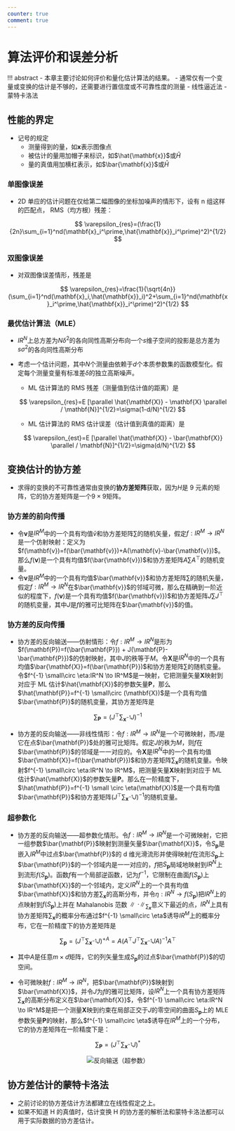 ```yaml
---
counter: true
comment: true
---
```


# 算法评价和误差分析

!!! abstract
    - 本章主要讨论如何评价和量化估计算法的结果。
    - 通常仅有一个变量或变换的估计是不够的，还需要进行置信度或不可靠性度的测量
    - 线性逼近法
    - 蒙特卡洛法

## 性能的界定

- 记号的规定
    - 测量得到的量，如$\mathbf{x}$表示图像点
    - 被估计的量用加帽子来标识，如$\hat{\mathbf{x}}$或$\hat{H}$
    - 量的真值用加横杠表示，如$\bar{\mathbf{x}}$或$\bar{H}$


### 单图像误差

- 2D 单应的估计问题在仅给第二幅图像的坐标加噪声的情形下，设有 n 组这样的匹配点， RMS（均方根）残差：

$$
\varepsilon_{res}=(\frac{1}{2n}\sum_{i=1}^nd(\mathbf{x}_i^\prime,\hat{\mathbf{x}}_i^\prime)^2)^{1/2}
$$


### 双图像误差

- 对双图像误差情形，残差是

$$
\varepsilon_{res}=\frac{1}{\sqrt{4n}}(\sum_{i=1}^nd(\mathbf{x}_i,\hat{\mathbf{x}}_i)^2+\sum_{i=1}^nd(\mathbf{x}_i^\prime,\hat{\mathbf{x}}_i^\prime)^2)^{1/2}
$$

### 最优估计算法（MLE）

- $IR^N$上总方差为$N\delta^2$的各向同性高斯分布向一个$s$维子空间的投影是总方差为$s\sigma^2$的各向同性高斯分布
- 考虑一个估计问题，其中$N$个测量由依赖于$d$个本质参数集的函数模型化。假定每个测量变量有标准差$\delta$的独立高斯噪声。
    - ML 估计算法的 RMS 残差（测量值到估计值的距离）是
    
    $$
    \varepsilon_{res}=E [\parallel \hat{\mathbf{X}} - \mathbf{X} \parallel / \mathbf{N}]^{1/2}=\sigma(1-d/N)^{1/2}
    $$

    - ML 估计算法的 RMS 估计误差（估计值到真值的距离）是

    $$
    \varepsilon_{est}=E [\parallel \hat{\mathbf{X}} - \bar{\mathbf{X}} \parallel / \mathbf{N}]^{1/2}=\sigma(d/N)^{1/2}
    $$

## 变换估计的协方差

- 求得的变换的不可靠性通常由变换的**协方差矩阵**获取，因为$H$是 9 元素的矩阵，它的协方差矩阵是一个$9\times 9$矩阵。

### 协方差的前向传播

- 令$\mathbf{v}$是$IR^M$中的一个具有均值$\bar{v}$和协方差矩阵$\sum$的随机矢量，假定$f:IR^M \to IR^N$是一个仿射映射：定义为$f(\mathbf{v})=f(\bar{\mathbf{v}})+A(\mathbf{v}-\bar{\mathbf{v}})$。那么$f(\mathbf{v})$是一个具有均值$f(\bar{\mathbf{v}})$和协方差矩阵$A\sum A^\top$的随机变量。
- 令$\mathbf{v}$是$IR^M$中的一个具有均值$\bar{\mathbf{v}}$和协方差矩阵$\sum$的随机矢量，假定$f:IR^M \to IR^N$在$\bar{\mathbf{v}}$的邻域可微，那么在精确到一阶近似的程度下，$f(\mathbf{v})$是一个具有均值$f(\bar{\mathbf{v}})$和协方差矩阵$J\sum J^\top$的随机变量，其中$J$是$f$的雅可比矩阵在$\bar{\mathbf{v}}$的值。

### 协方差的反向传播

- 协方差的反向输送——仿射情形：令$f:IR^M \to IR^N$是形为$f(\mathbf{P})=f(\bar{\mathbf{P}}) + J(\mathbf{P}-\bar{\mathbf{P}})$的仿射映射，其中$J$的秩等于$M$。令$\mathbf{X}$是$IR^N$中的一个具有均值$\bar{\mathbf{X}}=f(\bar{\mathbf{P}})$和协方差矩阵$\sum$的随机变量。令$f^{-1} \small\circ \eta:IR^N \to IR^M$是一映射，它把测量矢量$\mathbf{X}$映射到对应于 ML 估计$\hat{\mathbf{X}}$的参数矢量$\mathbf{P}$，那么$\hat{\mathbf{P}}=f^{-1} \small\circ (\mathbf{X})$是一个具有均值$\bar{\mathbf{P}}$的随机变量，其协方差矩阵是

$$
\sum_{\mathbf{P}}=(J^\top \sum_{\mathbf{x}}\nolimits^{-1} J)^{-1}
$$

- 协方差的反向输送——非线性情形：令$f:IR^M \to IR^N$是一个可微映射，而$J$是它在点$\bar{\mathbf{P}}$处的雅可比矩阵。假定$J$的秩为$M$，则$f$在$\bar{\mathbf{P}}$的邻域是一一对应的。令$\mathbf{X}$是$IR^N$中的一个具有均值$\bar{\mathbf{X}}=f(\bar{\mathbf{P}})$和协方差矩阵$\sum_{\mathbf{x}}$的随机变量。令映射$f^{-1} \small\circ \eta:IR^N \to IR^M$，把测量矢量$\mathbf{X}$映射到对应于 ML 估计$\hat{\mathbf{X}}$的参数矢量$\mathbf{P}$。那么在一阶精度下，$\hat{\mathbf{P}}=f^{-1} \small \circ \eta(\mathbf{X})$是一个具有均值$\bar{\mathbf{P}}$和协方差矩阵$(J^\top \sum_{\mathbf{x}}\nolimits^{-1} J)^{-1}$的随机变量。

### 超参数化

- 协方差的反向输送——超参数化情形。令$f:IR^M \to IR^N$是一个可微映射，它把一组参数$\bar{\mathbf{P}}$映射到测量矢量$\bar{\mathbf{X}}$，令$S_\mathbf{p}$是嵌入$IR^M$中过点$\bar{\mathbf{P}}$的 d 维光滑流形并使得映射$f$在流形$S_\mathbf{p}$上$\bar{\mathbf{P}}$的一个邻域内是一一对应的，$f$把$S_\mathbf{p}$局域地映射到$IR^N$上到流形$f(S_\mathbf{p})$。函数$f$有一个局部逆函数，记为$f^{-1}$，它限制在曲面$f(S_\mathbf{p})$上$\bar{\mathbf{X}}$的一个邻域内，定义$IR^N$上的一个具有均值$\bar{\mathbf{X}}$和协方差$\sum_{\mathbf{x}}$的高斯分布，并令$\eta: IR^N \to f(S_\mathbf{p})$把$IR^N$上的点映射到$f(S_\mathbf{p})$上并在 Mahalanobis 范数$\parallel \cdot \parallel_{\sum_{\mathbf{x}}}$意义下最近的点，$IR^N$上具有协方差矩阵$\sum_\mathbf{x}$的概率分布通过$f^{-1} \small\circ \eta$诱导$IR^M$上的概率分布，它在一阶精度下的协方差矩阵是

$$
\sum_\mathbf{p}=(J^\top \sum_{\mathbf{x}}\nolimits^{-1} J)^{+A}=A(A^\top J^\top \sum_{\mathbf{x}}\nolimits^{-1} J A)^{-1}A^\top
$$

- 其中$A$是任意$m \times d$矩阵，它的列矢量生成$S_\mathbf{p}$的过点$\bar{\mathbf{P}}$的切空间。

- 令可微映射$f:IR^M \to IR^N$，把$\bar{\mathbf{P}}$映射到$\bar{\mathbf{X}}$，并令$J$为$f$的雅可比矩阵，设$IR^N$上一个具有协方差矩阵$\sum_{\mathbf{x}}$的高斯分布定义在$\bar{\mathbf{X}}$，令$f^{-1} \small\circ \eta:IR^N \to IR^M$是把一个测量$\mathbf{X}$映到约束在局部正交于$J$的零空间的曲面$S_\mathbf{p}$上的 MLE 参数矢量$\mathbf{P}$的映射，那么$f^{-1} \small\circ \eta$诱导在$IR^M$上的一个分布，它的协方差矩阵在一阶精度下是：

$$
\sum_{\mathbf{P}}=(J^\top \sum_{\mathbf{x}}\nolimits^{-1} J)^{*}
$$

<center><img src="https://cdn.jsdelivr.net/gh/jujimeizuo/note@gh-pages/assets/images/cv/mvg/hyperparameterization.jpg" alt="反向输送（超参数）"></center>


## 协方差估计的蒙特卡洛法

- 之前讨论的协方差估计方法都建立在线性假定之上。
- 如果不知道 H 的真值时，估计变换 H 的协方差的解析法和蒙特卡洛法都可以用于实际数据的协方差估计。